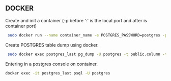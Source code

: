 ## DOCKER

Create and init a container (-p before ':' is the local port and after is container port)
``` sh
 sudo docker run --name container_name -e POSTGRES_PASSWORD=postgres -p 5432:5432 -d postgres:latest
```

Create POSTGRES table dump using docker.
```sh
 sudo docker exec postgres_last pg_dump -U postgres -t public.column -t public.column -t public.column -a table_name --inserts > dump.sql
```

Entering in a postgres console on container.
``` sh
docker exec -it postgres_last psql -U postgres
```
